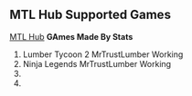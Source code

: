 ## MTL Hub Supported Games
[MTL Hub](https://raw.githubusercontent.com/MrTrustLumber/MTL-Hub/master/Loadstring)
 **GAmes                      Made By                 Stats**
1. Lumber Tycoon 2            MrTrustLumber           Working
2. Ninja Legends              MrTrustLumber           Working
3.
4.
